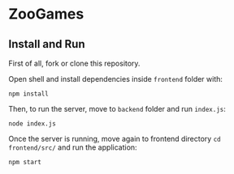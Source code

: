 # ZooGames

## Install and Run
First of all, fork or clone this repository. 

Open shell and install dependencies inside ```frontend``` folder with: 
```shell
npm install 
```

Then, to run the server, move to ```backend``` folder and run ```index.js```:
```shell
node index.js
```

Once the server is running, move again to frontend directory ```cd frontend/src/``` and run the application:
```shell
npm start
```
